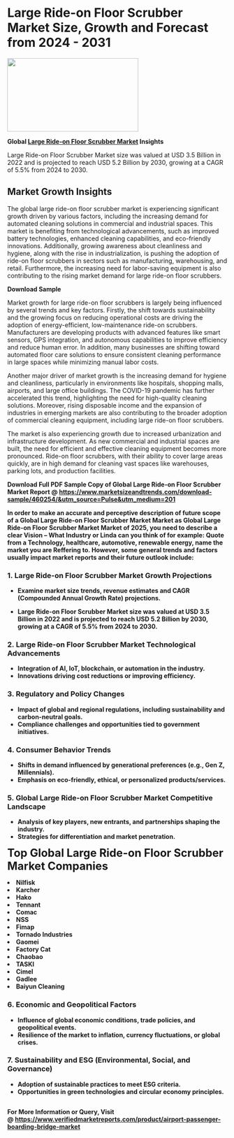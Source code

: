 <H1>Large Ride-on Floor Scrubber Market Size, Growth and Forecast from 2024 - 2031</H1><img class="aligncenter size-medium wp-image-584254" src="https://thirdeyenews.in/wp-content/uploads/2024/09/Global-Market-Research-300x168.jpeg" alt="" width="300" height="168" /><p><strong>Global&nbsp;<a href="https://www.marketsizeandtrends.com/download-sample/460254/&amp;utm_source=Pulse&amp;utm_medium=201">Large Ride-on Floor Scrubber Market</a> Insights</strong></p><p>Large Ride-on Floor Scrubber Market size was valued at USD 3.5 Billion in 2022 and is projected to reach USD 5.2 Billion by 2030, growing at a CAGR of 5.5% from 2024 to 2030.</p><p><h2>Market Growth Insights</h2> <p>The global large ride-on floor scrubber market is experiencing significant growth driven by various factors, including the increasing demand for automated cleaning solutions in commercial and industrial spaces. This market is benefiting from technological advancements, such as improved battery technologies, enhanced cleaning capabilities, and eco-friendly innovations. Additionally, growing awareness about cleanliness and hygiene, along with the rise in industrialization, is pushing the adoption of ride-on floor scrubbers in sectors such as manufacturing, warehousing, and retail. Furthermore, the increasing need for labor-saving equipment is also contributing to the rising market demand for large ride-on floor scrubbers.</p> <p><strong>Download Sample</strong></p> <p>Market growth for large ride-on floor scrubbers is largely being influenced by several trends and key factors. Firstly, the shift towards sustainability and the growing focus on reducing operational costs are driving the adoption of energy-efficient, low-maintenance ride-on scrubbers. Manufacturers are developing products with advanced features like smart sensors, GPS integration, and autonomous capabilities to improve efficiency and reduce human error. In addition, many businesses are shifting toward automated floor care solutions to ensure consistent cleaning performance in large spaces while minimizing manual labor costs.</p> <p>Another major driver of market growth is the increasing demand for hygiene and cleanliness, particularly in environments like hospitals, shopping malls, airports, and large office buildings. The COVID-19 pandemic has further accelerated this trend, highlighting the need for high-quality cleaning solutions. Moreover, rising disposable income and the expansion of industries in emerging markets are also contributing to the broader adoption of commercial cleaning equipment, including large ride-on floor scrubbers.</p> <p>The market is also experiencing growth due to increased urbanization and infrastructure development. As new commercial and industrial spaces are built, the need for efficient and effective cleaning equipment becomes more pronounced. Ride-on floor scrubbers, with their ability to cover large areas quickly, are in high demand for cleaning vast spaces like warehouses, parking lots, and production facilities.</p> <p><strong></p><p><span class=""><strong>Download Full PDF Sample Copy of Global Large Ride-on Floor Scrubber Market Report</strong> @ <a href="https://www.marketsizeandtrends.com/download-sample/460254/&amp;utm_source=Pulse&amp;utm_medium=201" target="_blank">https://www.marketsizeandtrends.com/download-sample/460254/&amp;utm_source=Pulse&amp;utm_medium=201</a></span></p><p>In order to make an accurate and perceptive description of future scope of a Global&nbsp;Large Ride-on Floor Scrubber Market Market as Global&nbsp;Large Ride-on Floor Scrubber Market Market of 2025, you need to describe a clear Vision &ndash; What Industry or Linda can you think of for example: Quote from a Technology, healthcare, automotive, renewable energy, name the market you are Reffering to. However, some general trends and factors usually impact market reports and their future outlook include:</p><h3>1.&nbsp;<strong>Large Ride-on Floor Scrubber Market Growth Projections</strong></h3><ul><li>Examine market size trends, revenue estimates and CAGR (Compounded Annual Growth Rate) projections.</li><li><p>Large Ride-on Floor Scrubber Market size was valued at USD 3.5 Billion in 2022 and is projected to reach USD 5.2 Billion by 2030, growing at a CAGR of 5.5% from 2024 to 2030.</p></li></ul><h3>2.&nbsp;<strong>Large Ride-on Floor Scrubber Market Technological Advancements</strong></h3><ul><li>Integration of AI, IoT, blockchain, or automation in the industry.</li><li>Innovations driving cost reductions or improving efficiency.</li></ul><h3>3.&nbsp;<strong>Regulatory and Policy Changes</strong></h3><ul><li>Impact of global and regional regulations, including sustainability and carbon-neutral goals.</li><li>Compliance challenges and opportunities tied to government initiatives.</li></ul><h3>4.&nbsp;<strong>Consumer Behavior Trends</strong></h3><ul><li>Shifts in demand influenced by generational preferences (e.g., Gen Z, Millennials).</li><li>Emphasis on eco-friendly, ethical, or personalized products/services.</li></ul><h3>5.&nbsp;<strong>Global Large Ride-on Floor Scrubber Market Competitive Landscape</strong></h3><ul><li>Analysis of key players, new entrants, and partnerships shaping the industry.</li><li>Strategies for differentiation and market penetration.</li></ul><p data-pm-slice="1 1 []"><span style="color: inherit; font-family: inherit; font-size: 25px;">Top Global Large Ride-on Floor Scrubber Market Companies</span></p><div class="" data-test-id=""><p><li>Nilfisk</li><li> Karcher</li><li> Hako</li><li> Tennant</li><li> Comac</li><li> NSS</li><li> Fimap</li><li> Tornado Industries</li><li> Gaomei</li><li> Factory Cat</li><li> Chaobao</li><li> TASKI</li><li> Cimel</li><li> Gadlee</li><li> Baiyun Cleaning</li></p></div><h3>6.&nbsp;<strong>Economic and Geopolitical Factors</strong></h3><ul><li>Influence of global economic conditions, trade policies, and geopolitical events.</li><li>Resilience of the market to inflation, currency fluctuations, or global crises.</li></ul><h3>7.&nbsp;<strong>Sustainability and ESG (Environmental, Social, and Governance)</strong></h3><ul><li>Adoption of sustainable practices to meet ESG criteria.</li><li>Opportunities in green technologies and circular economy principles.</li></ul><h2><strong style="font-size: 14px;">For More Information or Query, Visit @&nbsp;</strong><a style="background-color: #ffffff; font-size: 14px;" href="https://www.marketsizeandtrends.com/report/large-ride-on-floor-scrubber-market/" target="_blank">https://www.verifiedmarketreports.com/product/airport-passenger-boarding-bridge-market</a></h2>
